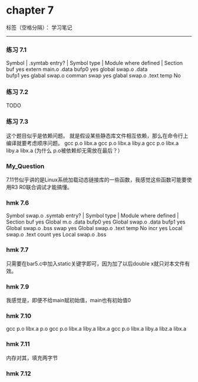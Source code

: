 # chapter 7

标签（空格分隔）： 学习笔记

---

### 练习 7.1

Symbol | .symtab entry? | Symbol type | Module where defined | Section
buf     yes     extern  main.o  .data
bufp0   yes     global  swap.o  .data   
bufp1   yes     glabal  swap.o  comman
swap    yes     glabal  swap.o  .text
temp    No      

### 练习 7.2

TODO

### 练习 7.3
这个题目似乎是依赖问题。
就是假设某些静态库文件相互依赖，那么在命令行上编译就要考虑顺序问题。
gcc p.o libx.a
gcc p.o libx.a liby.a
gcc p.o libx.a liby.a libx.a
(为什么 p.o被依赖却无需放在最后？）

### My_Question
7.11节似乎讲的是Linux系统加载动态链接库的一些函数，我感觉这些函数可能要使用R3 R0联合调试才能搞懂。

### hmk 7.6
Symbol	swap.o .symtab entry? |	Symbol type	| Module where defined |	Section
buf     yes                         Global      m.o     .data
bufp0	yes	Global	swap.o	.data
bufp1	yes	Global	swap.o	.bss
swap	yes	Global	swap.o	.text
temp No
incr	yes	Local	swap.o	.text
count	yes	Local	swap.o	.bss

### hmk 7.7
只需要在bar5.c中加入static关键字即可，因为加了以后double x就只对本文件有效。

### hmk 7.9 
我感觉是，即便不给main赋初始值，main也有初始值0

### hmk 7.10
gcc p.o libx.a p.o
gcc p.o libx.a liby.a libx.a
gcc p.o libx.a liby.a libz.a libx.a

### hmk 7.11 
内存对其，填充两字节

### hmk 7.12

